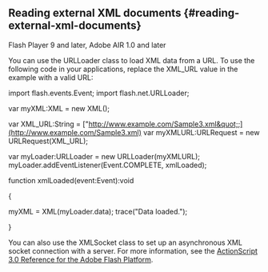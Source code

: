 ## Reading external XML documents {#reading-external-xml-documents}

Flash Player 9 and later, Adobe AIR 1.0 and later

You can use the URLLoader class to load XML data from a URL. To use the following code in your applications, replace the XML_URL value in the example with a valid URL:

import flash.events.Event; import flash.net.URLLoader;

var myXML:XML = new XML();

var XML_URL:String = [&quot;http://www.example.com/Sample3.xml&quot;;](http://www.example.com/Sample3.xml) var myXMLURL:URLRequest = new URLRequest(XML_URL);

var myLoader:URLLoader = new URLLoader(myXMLURL); myLoader.addEventListener(Event.COMPLETE, xmlLoaded);

function xmlLoaded(event:Event):void

{

myXML = XML(myLoader.data); trace(&quot;Data loaded.&quot;);

}

You can also use the XMLSocket class to set up an asynchronous XML socket connection with a server. For more information, see the [ActionScript 3.0 Reference for the Adobe Flash Platform](http://help.adobe.com/en_US/FlashPlatform/reference/actionscript/3/index.html).